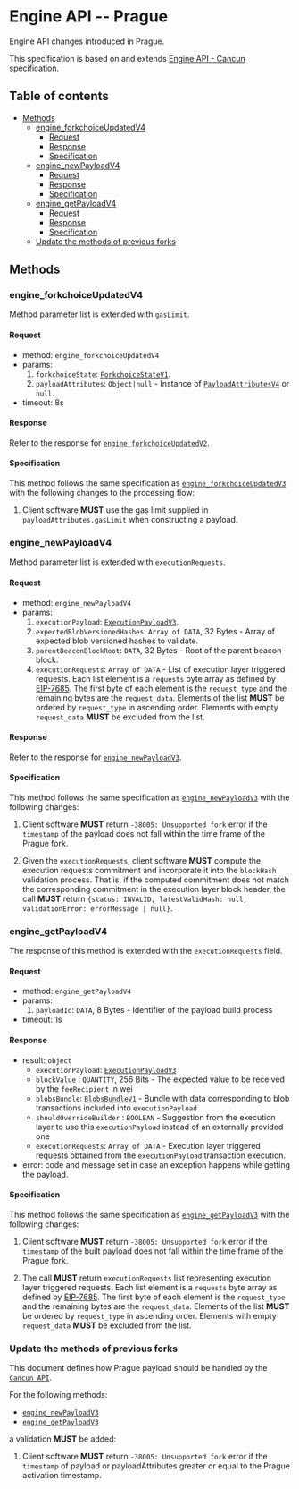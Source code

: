 # Engine API -- Prague

Engine API changes introduced in Prague.

This specification is based on and extends [Engine API - Cancun](./cancun.md) specification.

## Table of contents

<!-- START doctoc generated TOC please keep comment here to allow auto update -->
<!-- DON'T EDIT THIS SECTION, INSTEAD RE-RUN doctoc TO UPDATE -->

- [Methods](#methods)
  - [engine_forkchoiceUpdatedV4](#engine_forkchoiceupdatedv4)
    - [Request](#request)
    - [Response](#response)
    - [Specification](#specification)
  - [engine_newPayloadV4](#engine_newpayloadv4)
    - [Request](#request)
    - [Response](#response)
    - [Specification](#specification)
  - [engine_getPayloadV4](#engine_getpayloadv4)
    - [Request](#request-1)
    - [Response](#response-1)
    - [Specification](#specification-1)
  - [Update the methods of previous forks](#update-the-methods-of-previous-forks)

<!-- END doctoc generated TOC please keep comment here to allow auto update -->

## Methods

### engine_forkchoiceUpdatedV4

Method parameter list is extended with `gasLimit`.

#### Request

* method: `engine_forkchoiceUpdatedV4`
* params:
  1. `forkchoiceState`: [`ForkchoiceStateV1`](./paris.md#ForkchoiceStateV1).
  2. `payloadAttributes`: `Object|null` - Instance of [`PayloadAttributesV4`](#payloadattributesv4) or `null`.
* timeout: 8s

#### Response

Refer to the response for [`engine_forkchoiceUpdatedV2`](./shanghai.md#engine_forkchoiceupdatedv2).

#### Specification

This method follows the same specification as [`engine_forkchoiceUpdatedV3`](./cancun.md#engine_forkchoiceupdatedv3) with the following changes to the processing flow:

1. Client software **MUST** use the gas limit supplied in `payloadAttributes.gasLimit` when constructing a payload.

### engine_newPayloadV4

Method parameter list is extended with `executionRequests`.

#### Request

* method: `engine_newPayloadV4`
* params:
  1. `executionPayload`: [`ExecutionPayloadV3`](./cancun.md#executionpayloadv3).
  2. `expectedBlobVersionedHashes`: `Array of DATA`, 32 Bytes - Array of expected blob versioned hashes to validate.
  3. `parentBeaconBlockRoot`: `DATA`, 32 Bytes - Root of the parent beacon block.
  4. `executionRequests`: `Array of DATA` - List of execution layer triggered requests. Each list element is a `requests` byte array as defined by [EIP-7685](https://eips.ethereum.org/EIPS/eip-7685). The first byte of each element is the `request_type` and the remaining bytes are the `request_data`. Elements of the list **MUST** be ordered by `request_type` in ascending order. Elements with empty `request_data` **MUST** be excluded from the list.

#### Response

Refer to the response for [`engine_newPayloadV3`](./cancun.md#engine_newpayloadv3).

#### Specification

This method follows the same specification as [`engine_newPayloadV3`](./cancun.md#engine_newpayloadv3) with the following changes:

1. Client software **MUST** return `-38005: Unsupported fork` error if the `timestamp` of the payload does not fall within the time frame of the Prague fork.

2. Given the `executionRequests`, client software **MUST** compute the execution requests commitment
and incorporate it into the `blockHash` validation process.
That is, if the computed commitment does not match the corresponding commitment in the execution layer block header,
the call **MUST** return `{status: INVALID, latestValidHash: null, validationError: errorMessage | null}`.

### engine_getPayloadV4

The response of this method is extended with the `executionRequests` field.

#### Request

* method: `engine_getPayloadV4`
* params:
  1. `payloadId`: `DATA`, 8 Bytes - Identifier of the payload build process
* timeout: 1s

#### Response

* result: `object`
  - `executionPayload`: [`ExecutionPayloadV3`](./cancun.md#executionpayloadv3)
  - `blockValue` : `QUANTITY`, 256 Bits - The expected value to be received by the `feeRecipient` in wei
  - `blobsBundle`: [`BlobsBundleV1`](#BlobsBundleV1) - Bundle with data corresponding to blob transactions included into `executionPayload`
  - `shouldOverrideBuilder` : `BOOLEAN` - Suggestion from the execution layer to use this `executionPayload` instead of an externally provided one
  - `executionRequests`: `Array of DATA` - Execution layer triggered requests obtained from the `executionPayload` transaction execution.
* error: code and message set in case an exception happens while getting the payload.

#### Specification

This method follows the same specification as [`engine_getPayloadV3`](./cancun.md#engine_getpayloadv3) with the following changes:

1. Client software **MUST** return `-38005: Unsupported fork` error if the `timestamp` of the built payload does not fall within the time frame of the Prague fork.

2. The call **MUST** return `executionRequests` list representing execution layer triggered requests. Each list element is a `requests` byte array as defined by [EIP-7685](https://eips.ethereum.org/EIPS/eip-7685). The first byte of each element is the `request_type` and the remaining bytes are the `request_data`. Elements of the list **MUST** be ordered by `request_type` in ascending order. Elements with empty `request_data` **MUST** be excluded from the list.

### Update the methods of previous forks

This document defines how Prague payload should be handled by the [`Cancun API`](./cancun.md).

For the following methods:

- [`engine_newPayloadV3`](./cancun.md#engine_newpayloadV3)
- [`engine_getPayloadV3`](./cancun.md#engine_getpayloadv3)

a validation **MUST** be added:

1. Client software **MUST** return `-38005: Unsupported fork` error if the `timestamp` of payload or payloadAttributes greater or equal to the Prague activation timestamp.
